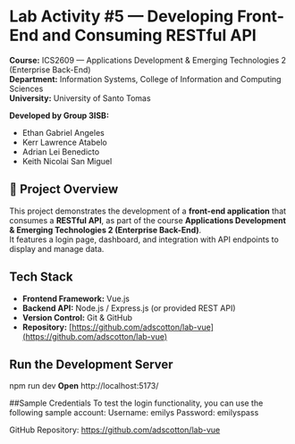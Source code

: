 # Lab Activity #5 — Developing Front-End and Consuming RESTful API

**Course:** ICS2609 — Applications Development & Emerging Technologies 2 (Enterprise Back-End)  
**Department:** Information Systems, College of Information and Computing Sciences  
**University:** University of Santo Tomas  

**Developed by Group 3ISB:**
- Ethan Gabriel Angeles  
- Kerr Lawrence Atabelo  
- Adrian Lei Benedicto  
- Keith Nicolai San Miguel  


## 📘 Project Overview

This project demonstrates the development of a **front-end application** that consumes a **RESTful API**, as part of the course **Applications Development & Emerging Technologies 2 (Enterprise Back-End)**.  
It features a login page, dashboard, and integration with API endpoints to display and manage data.

## Tech Stack

- **Frontend Framework:** Vue.js  
- **Backend API:** Node.js / Express.js (or provided REST API)  
- **Version Control:** Git & GitHub  
- **Repository:** [https://github.com/adscotton/lab-vue](https://github.com/adscotton/lab-vue)

## Run the Development Server
npm run dev
**Open**
http://localhost:5173/

##Sample Credentials
To test the login functionality, you can use the following sample account:
Username: emilys
Password: emilyspass

GitHub Repository: https://github.com/adscotton/lab-vue







